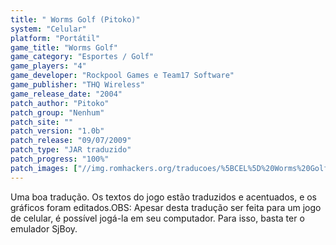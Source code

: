 ```yaml
---
title: " Worms Golf (Pitoko)"
system: "Celular"
platform: "Portátil"
game_title: "Worms Golf"
game_category: "Esportes / Golf"
game_players: "4"
game_developer: "Rockpool Games e Team17 Software"
game_publisher: "THQ Wireless"
game_release_date: "2004"
patch_author: "Pitoko"
patch_group: "Nenhum"
patch_site: ""
patch_version: "1.0b"
patch_release: "09/07/2009"
patch_type: "JAR traduzido"
patch_progress: "100%"
patch_images: ["//img.romhackers.org/traducoes/%5BCEL%5D%20Worms%20Golf%20-%20Pitoko%20-%201.png","//img.romhackers.org/traducoes/%5BCEL%5D%20Worms%20Golf%20-%20Pitoko%20-%202.png","//img.romhackers.org/traducoes/%5BCEL%5D%20Worms%20Golf%20-%20Pitoko%20-%203.png"]
---
```

Uma boa tradução. Os textos do jogo estão traduzidos e acentuados, e os gráficos foram editados.OBS: Apesar desta tradução ser feita para um jogo de celular, é possível jogá-la em seu computador. Para isso, basta ter o emulador SjBoy.